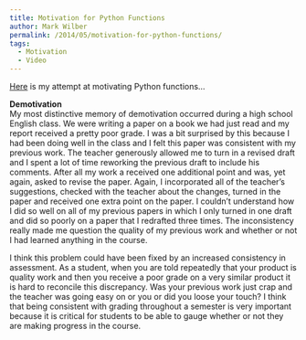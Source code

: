 ```yaml
---
title: Motivation for Python Functions
author: Mark Wilber
permalink: /2014/05/motivation-for-python-functions/
tags:
  - Motivation
  - Video
---
```

[Here][1] is my attempt at motivating Python functions&#8230;

**Demotivation**  
My most distinctive memory of demotivation occurred during a high school English class. We were writing a paper on a book we had just read and my report received a pretty poor grade. I was a bit surprised by this because I had been doing well in the class and I felt this paper was consistent with my previous work. The teacher generously allowed me to turn in a revised draft and I spent a lot of time reworking the previous draft to include his comments. After all my work a received one additional point and was, yet again, asked to revise the paper. Again, I incorporated all of the teacher&#8217;s suggestions, checked with the teacher about the changes, turned in the paper and received one extra point on the paper. I couldn&#8217;t understand how I did so well on all of my previous papers in which I only turned in one draft and did so poorly on a paper that I redrafted three times. The inconsistency really made me question the quality of my previous work and whether or not I had learned anything in the course.

I think this problem could have been fixed by an increased consistency in assessment. As a student, when you are told repeatedly that your product is quality work and then you receive a poor grade on a very similar product it is hard to reconcile this discrepancy. Was your previous work just crap and the teacher was going easy on or you or did you loose your touch? I think that being consistent with grading throughout a semester is very important because it is critical for students to be able to gauge whether or not they are making progress in the course.

 [1]: https://www.youtube.com/watch?v=f0kp6HWC2x0&feature=youtu.be

